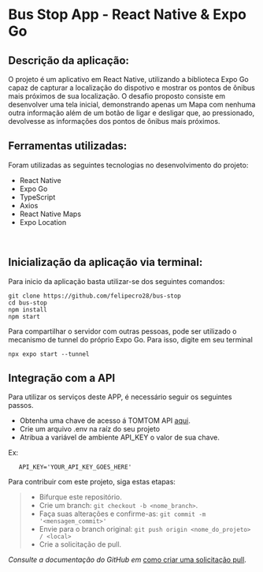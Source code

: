 # Bus Stop App - React Native & Expo Go


## Descrição da aplicação:
O projeto é um aplicativo em React Native, utilizando a biblioteca Expo Go capaz de capturar a localização do dispotivo e mostrar os pontos de ônibus mais próximos de sua localização. O desafio proposto consiste em desenvolver uma tela inicial, demonstrando apenas um Mapa com  nenhuma outra informação além de um botão de ligar e desligar que, ao pressionado, devolvesse as informações dos pontos de ônibus mais próximos.
<br>

## Ferramentas utilizadas:
Foram utilizadas as seguintes tecnologias no desenvolvimento do projeto:

- React Native
- Expo Go
- TypeScript
- Axios
- React Native Maps
- Expo Location

<br>

## Inicialização da aplicação via terminal:
Para inicio da aplicação basta utilizar-se dos seguintes comandos:

 ```
 git clone https://github.com/felipecro28/bus-stop
 cd bus-stop
 npm install
 npm start
 ```

 Para compartilhar o servidor com outras pessoas, pode ser utilizado o mecanismo de tunnel do próprio Expo Go. Para isso, digite em seu terminal

```
npx expo start --tunnel
```


 ## Integração com a API

 Para utilizar os serviços deste APP, é necessário seguir os seguintes passos.

 - Obtenha uma chave de acesso á TOMTOM API [aqui](https://developer.tomtom.com/).
 - Crie um arquivo .env na raíz do seu projeto
 - Atribua a variável de ambiente API_KEY o valor de sua chave.

 Ex:

 ```
    API_KEY='YOUR_API_KEY_GOES_HERE'
 ```

 Para contribuir com este projeto, siga estas etapas:
  >- Bifurque este repositório.
  >- Crie um branch: `git checkout -b <nome_branch>`.
  >- Faça suas alterações e confirme-as: `git commit -m '<mensagem_commit>'`
  >- Envie para o branch original: `git push origin <nome_do_projeto> / <local>`
  >- Crie a solicitação de pull.
  
*Consulte a documentação do GitHub em* [como criar uma solicitação pull](https://help.github.com/en/github/collaborating-with-issues-and-pull-requests/creating-a-pull-request).